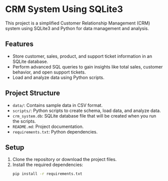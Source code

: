 # CRM System Using SQLite3

This project is a simplified Customer Relationship Management (CRM) system using SQLite3 and Python for data management and analysis.

## Features

- Store customer, sales, product, and support ticket information in an SQLite database.
- Perform advanced SQL queries to gain insights like total sales, customer behavior, and open support tickets.
- Load and analyze data using Python scripts.

## Project Structure

- `data/`: Contains sample data in CSV format.
- `scripts/`: Python scripts to create schema, load data, and analyze data.
- `crm_system.db`: SQLite database file that will be created when you run the scripts.
- `README.md`: Project documentation.
- `requirements.txt`: Python dependencies.

## Setup

1. Clone the repository or download the project files.
2. Install the required dependencies:
   ```bash
   pip install -r requirements.txt
